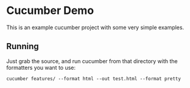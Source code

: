 Cucumber Demo
================================================

This is an example cucumber project with some very simple examples.

Running
--------

Just grab the source, and run cucumber from that directory with the formatters
you want to use:

    cucumber features/ --format html --out test.html --format pretty

